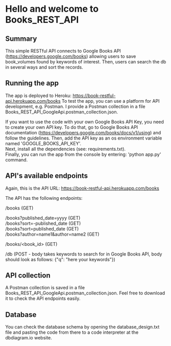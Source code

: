 # Hello and welcome to Books_REST_API

## Summary
This simple RESTful API connects to Google Books API (https://developers.google.com/books) allowing users to 
save book_volumes found by keywords of interest. 
Then, users can search the db in several ways and sort the records.


## Running the app
The app is deployed to Heroku: https://book-restful-api.herokuapp.com/books
To test the app, you can use a platform for API development, e.g. Postman. 
I provide a Postman collection in a file Books_REST_API_GoogleApi.postman_collection.json.  
  
If you want to use the code with your own Google Books API Key, 
you need to create your own API key. 
To do that, go to Google Books API documentation (https://developers.google.com/books/docs/v1/using)
and follow the guidelines. Then, add the API key as an os environment variable named 'GOOGLE_BOOKS_API_KEY'.  
Next, install all the dependencies (see: requirements.txt).  
Finally, you can run the app from the console by entering: 'python app.py' command.


## API's available endpoints
Again, this is the API URL: https://book-restful-api.herokuapp.com/books  
  
The API has the following endpoints: 
  
/books (GET)  
  
/books?published_date=yyyy (GET)  
/books?sort=-published_date (GET)  
/books?sort=published_date (GET)  
/books?author=name1&author=name2 (GET)  
  
/books/<book_id> (GET)  
  
/db (POST - body takes keywords to search for in Google Books API, 
body should look as follows: {"q": "here your keywords"})
  

## API collection
A Postman collection is saved in a file Books_REST_API_GoogleApi.postman_collection.json. Feel free to download it to check the API endpoints easily.


## Database
You can check the database schema by opening the database_design.txt file and pasting the code from there to a code interpreter at the dbdiagram.io website.